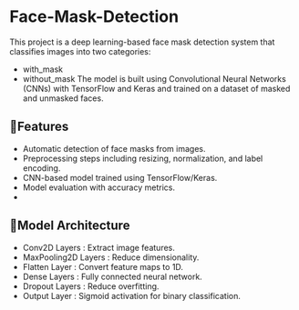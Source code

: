 # Face-Mask-Detection
This project is a deep learning-based face mask detection system that classifies images into two categories:
- with_mask
- without_mask
The model is built using Convolutional Neural Networks (CNNs) with TensorFlow and Keras and trained on a dataset of masked and unmasked faces.

## 🚀Features
- Automatic detection of face masks from images.
- Preprocessing steps including resizing, normalization, and label encoding.
- CNN-based model trained using TensorFlow/Keras.
- Model evaluation with accuracy metrics.
- 
## 🧠Model Architecture
- Conv2D Layers : Extract image features.
- MaxPooling2D Layers : Reduce dimensionality.
- Flatten Layer : Convert feature maps to 1D.
- Dense Layers : Fully connected neural network.
- Dropout Layers : Reduce overfitting.
- Output Layer : Sigmoid activation for binary classification.

  
